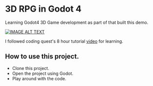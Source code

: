 # 3D RPG in Godot 4

Learning Godot4 3D Game development as part of that built this demo.

[![IMAGE ALT TEXT](http://img.youtube.com/vi/KByfMJSFimE/0.jpg)](http://www.youtube.com/watch?v=YKByfMJSFimE "3D RPG demo")

I followed coding quest's 8 hour tutorial [video](https://youtu.be/1m6UXCtw2Pg?si=pPaEW-GKMPXh02l1) for learning.

## How to use this project.

* Clone this project.
* Open the project using Godot.
* Play around with the code.
